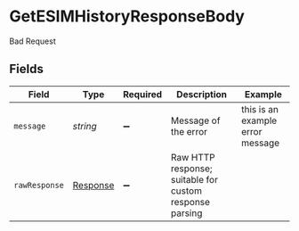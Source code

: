 # GetESIMHistoryResponseBody

Bad Request


## Fields

| Field                                                                 | Type                                                                  | Required                                                              | Description                                                           | Example                                                               |
| --------------------------------------------------------------------- | --------------------------------------------------------------------- | --------------------------------------------------------------------- | --------------------------------------------------------------------- | --------------------------------------------------------------------- |
| `message`                                                             | *string*                                                              | :heavy_minus_sign:                                                    | Message of the error                                                  | this is an example error message                                      |
| `rawResponse`                                                         | [Response](https://developer.mozilla.org/en-US/docs/Web/API/Response) | :heavy_minus_sign:                                                    | Raw HTTP response; suitable for custom response parsing               |                                                                       |